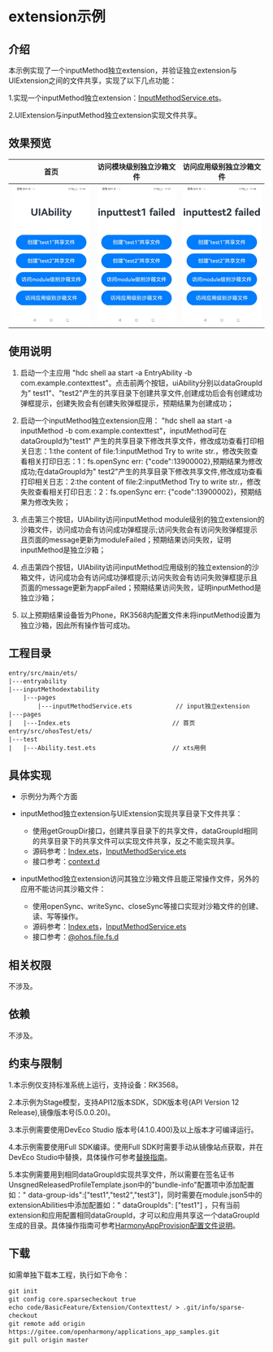 # extension示例

## 介绍

本示例实现了一个inputMethod独立extension，并验证独立extension与UIExtension之间的文件共享，实现了以下几点功能：

1.实现一个inputMethod独立extension：[InputMethodService.ets](./entry/src/main/ets/inputmethodextability1/InputMethodService.ets)。

2.UIExtension与inputMethod独立extension实现文件共享。

## 效果预览

| 首页                                   | 访问模块级别独立沙箱文件                           | 访问应用级别独立沙箱文件                          |
|--------------------------------------|----------------------------------------|---------------------------------------|
| ![Home](screenshots/extension1.jpeg) | ![Module](screenshots/extension2.jpeg) | ![Apply](screenshots/extension3.jpeg) |

## 使用说明

1. 启动一个主应用 "hdc shell aa start -a EntryAbility -b
   com.example.contexttest"。点击前两个按钮，uiAbility分别以dataGroupId为"
   test1"、"test2"产生的共享目录下创建共享文件,创建成功后会有创建成功弹框提示，创建失败会有创建失败弹框提示，预期结果为创建成功；

2. 启动一个inputMethod独立extension应用： "hdc shell aa start -a
   inputMethod -b com.example.contexttest"，inputMethod可在dataGroupId为"test1"
   产生的共享目录下修改共享文件，修改成功查看打印相关日志：1:the content of file:1:inputMethod Try to write str.，修改失败查看相关打印日志：1：fs.openSync err: {"code":13900002},预期结果为修改成功;在dataGroupId为"
   test2"产生的共享目录下修改共享文件,修改成功查看打印相关日志：2:the content of file:2:inputMethod Try to write str.，修改失败查看相关打印日志：2：fs.openSync err: {"code":13900002}，预期结果为修改失败； 

3. 点击第三个按钮，UIAbility访问inputMethod module级别的独立extension的沙箱文件，访问成功会有访问成功弹框提示;访问失败会有访问失败弹框提示且页面的message更新为moduleFailed；预期结果访问失败，证明inputMethod是独立沙箱；

4. 点击第四个按钮，UIAbility访问inputMethod应用级别的独立extension的沙箱文件，访问成功会有访问成功弹框提示;访问失败会有访问失败弹框提示且页面的message更新为appFailed；预期结果访问失败，证明inputMethod是独立沙箱；

5. 以上预期结果设备皆为Phone，RK3568内配置文件未将inputMethod设置为独立沙箱，因此所有操作皆可成功。

## 工程目录

```
entry/src/main/ets/
|---entryability
|---inputMethodextability
    |---pages
        |---inputMethodService.ets            // input独立extension
|---pages
|   |---Index.ets                            // 首页
entry/src/ohosTest/ets/
|---test
|   |---Ability.test.ets                     // xts用例    

```

## 具体实现

* 示例分为两个方面

* inputMethod独立extension与UIExtension实现共享目录下文件共享：
    * 使用getGroupDir接口，创建共享目录下的共享文件，dataGroupId相同的共享目录下的共享文件可以实现文件共享，反之不能实现共享。
    * 源码参考：[Index.ets](./entry/src/main/ets/pages/Index.ets)，[InputMethodService.ets](./entry/src/main/ets/inputmethodextability1/InputMethodService.ets)
    * 接口参考：[context.d](https://docs.openharmony.cn/pages/v4.1/zh-cn/application-dev/reference/apis-ability-kit/js-apis-inner-application-context.md)

* inputMethod独立extension访问其独立沙箱文件且能正常操作文件，另外的应用不能访问其沙箱文件：
    * 使用openSync、writeSync、closeSync等接口实现对沙箱文件的创建、读、写等操作。
    * 源码参考：[Index.ets](./entry/src/main/ets/pages/Index.ets)，[InputMethodService.ets](./entry/src/main/ets/inputmethodextability1/InputMethodService.ets)
    * 接口参考：[@ohos.file.fs.d](https://docs.openharmony.cn/pages/v4.1/zh-cn/application-dev/reference/apis-core-file-kit/js-apis-fileio.md)

## 相关权限

不涉及。

## 依赖

不涉及。

## 约束与限制

1.本示例仅支持标准系统上运行，支持设备：RK3568。

2.本示例为Stage模型，支持API12版本SDK，SDK版本号(API Version 12 Release),镜像版本号(5.0.0.20)。

3.本示例需要使用DevEco Studio 版本号(4.1.0.400)及以上版本才可编译运行。

4.本示例需要使用Full SDK编译。使用Full SDK时需要手动从镜像站点获取，并在DevEco
Studio中替换，具体操作可参考[替换指南](https://docs.openharmony.cn/pages/v4.1/zh-cn/application-dev/faqs/full-sdk-switch-guide.md)。

5.本实例需要用到相同dataGroupId实现共享文件，所以需要在签名证书UnsgnedReleasedProfileTemplate.json中的"bundle-info"配置项中添加配置如："
data-group-ids":["test1","test2","test3"]，同时需要在module.json5中的extensionAbilities中添加配置如："
dataGroupIds": ["test1"]
，只有当前extension和应用配置相同dataGroupId，才可以和应用共享这一个dataGroupId生成的目录。具体操作指南可参考[HarmonyAppProvision配置文件说明](https://gitee.com/openharmony/docs/blob/master/zh-cn/application-dev/security/app-provision-structure.md#bundle-info%E5%AF%B9%E8%B1%A1%E5%86%85%E9%83%A8%E7%BB%93%E6%9E%84)。

## 下载

如需单独下载本工程，执行如下命令：

```
git init
git config core.sparsecheckout true
echo code/BasicFeature/Extension/Contexttest/ > .git/info/sparse-checkout
git remote add origin https://gitee.com/openharmony/applications_app_samples.git
git pull origin master
```
